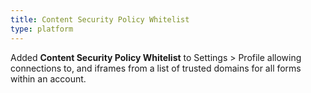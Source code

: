 ```yaml
---
title: Content Security Policy Whitelist
type: platform
---
```


Added **Content Security Policy Whitelist** to Settings > Profile allowing connections to, and iframes from a list of trusted domains for all forms within an account.
